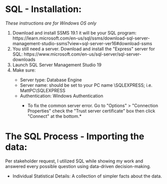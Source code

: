 # SQL - Installation:
*These instructions are for Windows OS only*
<ol>
<li> Download and install SSMS 19.1 it will be your SQL program: https://learn.microsoft.com/en-us/sql/ssms/download-sql-server-management-studio-ssms?view=sql-server-ver16#download-ssms </li>
<li> You still need a server. Download and install the "Express" server for SQL: https://www.microsoft.com/en-us/sql-server/sql-server-downloads </li>
<li> Launch SQL Server Management Studio 19 </li>
<li> Make sure: </li>
<ul>
<li>Server type: Database Engine</li>
<li>Server name: should be set to your PC name \SQLEXPRESS; i.e. MattPC\SQLEXPRESS</li>
<li>Authentication: Windows Authentication</li>
  
  
  
* To fix the common server error. Go to "Options" > "Connection Properties" check the "Trust server certificate" box then click "Connect" at the bottom.*
</ul>
</ol>







# The SQL Process - Importing the data:


Per stakeholder request, I utilized SQL while showing my work and answered every possible question using data-driven decision-making.
* Individual Statistical Details: A collection of simpler facts about the data.
